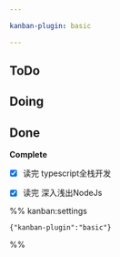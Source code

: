```yaml
---

kanban-plugin: basic

---
```


## ToDo



## Doing



## Done

**Complete**
- [x] 读完 typescript全栈开发
- [x] 读完  深入浅出NodeJs




%% kanban:settings
```
{"kanban-plugin":"basic"}
```
%%